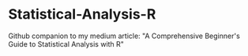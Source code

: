 # Statistical-Analysis-R
Github companion to my medium article: "A Comprehensive Beginner's Guide to Statistical Analysis with R"
